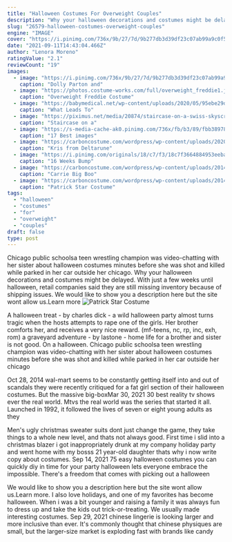 ```yaml
---
title: "Halloween Costumes For Overweight Couples"
description: "Why your halloween decorations and costumes might be delayed. With just a few weeks until halloween, retail companies said they are still missing inventory because of shipping issues"
slug: "26579-halloween-costumes-overweight-couples"
engine: "IMAGE"
cover: "https://i.pinimg.com/736x/9b/27/7d/9b277db3d39df23c07ab99a9c0f53b51.jpg"
date: "2021-09-11T14:43:04.466Z"
author: "Lenora Moreno"
ratingValue: "2.1"
reviewCount: "19"
images:
  - image: "https://i.pinimg.com/736x/9b/27/7d/9b277db3d39df23c07ab99a9c0f53b51.jpg"
    caption: "Dolly Parton and"
  - image: "https://photos.costume-works.com/full/overweight_freddie1.jpg"
    caption: "Overweight Freddie Costume"
  - image: "https://babymedical.net/wp-content/uploads/2020/05/95ebe29dbefd94-1.jpg"
    caption: "What Leads To"
  - image: "https://piximus.net/media/20874/staircase-on-a-swiss-skyscraper-5.jpg"
    caption: "Staircase on a"
  - image: "https://s-media-cache-ak0.pinimg.com/736x/fb/b3/89/fbb38978ea84d41187c844f677290483.jpg"
    caption: "17 Best images"
  - image: "https://carboncostume.com/wordpress/wp-content/uploads/2020/06/Kris-from-Deltarune.jpg"
    caption: "Kris from Deltarune"
  - image: "https://i.pinimg.com/originals/18/c7/f3/18c7f3664884953eeba303b7101c3897.jpg"
    caption: "16 Weeks Bump"
  - image: "https://carboncostume.com/wordpress/wp-content/uploads/2014/07/Big-Boo.jpg"
    caption: "Carrie Big Boo"
  - image: "https://carboncostume.com/wordpress/wp-content/uploads/2014/10/Patrick-Star-Costume1.jpg"
    caption: "Patrick Star Costume"
tags:
  - "halloween"
  - "costumes"
  - "for"
  - "overweight"
  - "couples"
draft: false
type: post
---
```


Chicago public schoolsa teen wrestling champion was video-chatting with her sister about halloween costumes minutes before she was shot and killed while parked in her car outside her chicago. Why your halloween decorations and costumes might be delayed. With just a few weeks until halloween, retail companies said they are still missing inventory because of shipping issues. We would like to show you a description here but the site wont allow us.Learn more
![Patrick Star Costume](https://carboncostume.com/wordpress/wp-content/uploads/2014/10/Patrick-Star-Costume1.jpg "Patrick Star Costume")

A halloween treat - by charles dick - a wild halloween party almost turns tragic when the hosts attempts to rape one of the girls. Her brother comforts her, and receives a very nice reward. (mf-teens, nc, rp, inc, exh, rom) a graveyard adventure - by lastone - home life for a brother and sister is not good. On a halloween. Chicago public schoolsa teen wrestling champion was video-chatting with her sister about halloween costumes minutes before she was shot and killed while parked in her car outside her chicago
<!--inArticleAds-->

<!--galleryOne-->

Oct 28, 2014 wal-mart seems to be constantly getting itself into and out of scandals  they were recently critiqued for a fat girl section of their halloween costumes. But the massive big-boxMar 30, 2021 30 best reality tv shows ever the real world. Mtvs the real world was the series that started it all. Launched in 1992, it followed the lives of seven or eight young adults as they
<!--inArticleAds-->

<!--galleryTwo-->

Men's ugly christmas sweater suits dont just change the game, they take things to a whole new level, and thats not always good. First time i slid into a christmas blazer i got inappropriately drunk at my company holiday party and went home with my bosss 21 year-old daughter thats why i now write copy about costumes. Sep 14, 2021 75 easy halloween costumes you can quickly diy in time for your party halloween lets everyone embrace the impossible. There's a freedom that comes with picking out a halloween
<!--galleryThree-->

We would like to show you a description here but the site wont allow us.Learn more. I also love holidays, and one of my favorites has become halloween. When i was a bit younger and raising a family it was always fun to dress up and take the kids out trick-or-treating. We usually made interesting costumes. Sep 29, 2021 chinese lingerie is looking larger and more inclusive than ever. It's commonly thought that chinese physiques are small, but the larger-size market is exploding fast with brands like candy